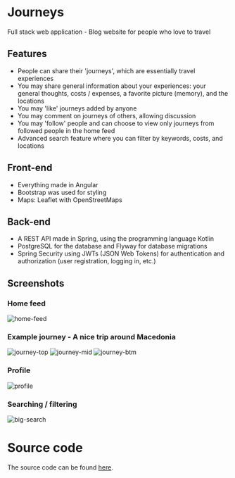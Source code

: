 # Journeys
Full stack web application - Blog website for people who love to travel

## Features
- People can share their 'journeys', which are essentially travel experiences
- You may share general information about your experiences: your general thoughts, costs / expenses, a favorite picture (memory), and the locations
- You may 'like' journeys added by anyone
- You may comment on journeys of others, allowing discussion
- You may 'follow' people and can choose to view only journeys from followed people in the home feed
- Advanced search feature where you can filter by keywords, costs, and locations

## Front-end
- Everything made in Angular
- Bootstrap was used for styling
- Maps: Leaflet with OpenStreetMaps

## Back-end
- A REST API made in Spring, using the programming language Kotlin
- PostgreSQL for the database and Flyway for database migrations
- Spring Security using JWTs (JSON Web Tokens) for authentication and authorization (user registration, logging in, etc.)

## Screenshots
### Home feed
![home-feed](https://user-images.githubusercontent.com/81033013/185604329-72b7a649-ae98-477c-87b5-f6bbe0593950.png)

### Example journey - A nice trip around Macedonia
![journey-top](https://user-images.githubusercontent.com/81033013/185604726-28af92e1-217a-4404-8824-decfd8fb7b56.png)
![journey-mid](https://user-images.githubusercontent.com/81033013/185604946-bd8e4c71-72a3-477e-a7e5-cf26a4b85651.png)
![journey-btm](https://user-images.githubusercontent.com/81033013/185605039-e742657f-6a1e-4323-8caf-dfd2439bf89e.png)

### Profile
![profile](https://user-images.githubusercontent.com/81033013/185605227-bbe1f861-ae2e-44ad-b39b-04de1edb39dd.png)

### Searching / filtering
![big-search](https://user-images.githubusercontent.com/81033013/185605450-1e265518-4365-4543-ae38-931957c68b1d.png)

# Source code
The source code can be found [here](https://github.com/vsharkovski/Journeys).
